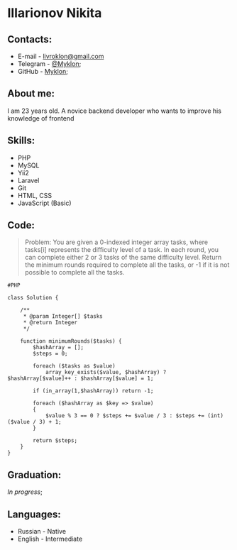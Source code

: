 # Illarionov Nikita
## Contacts: 
  * E-mail - livroklon@gmail.com
  * Telegram - [@Myklon](https://t.me/Myklon);
  * GitHub - [Myklon](https://github.com/Myklon);

## About me:
I am 23 years old. A novice backend developer who wants to improve his knowledge of frontend

## Skills:
* PHP
* MySQL
* Yii2
* Laravel
* Git
* HTML, CSS
* JavaScript (Basic)

## Code:
> Problem: You are given a 0-indexed integer array tasks, where tasks[i] represents the difficulty level of a task. In each round, you can complete either 2 or 3 tasks of the same difficulty level.
Return the minimum rounds required to complete all the tasks, or -1 if it is not possible to complete all the tasks.
```
#PHP

class Solution {

    /**
     * @param Integer[] $tasks
     * @return Integer
     */
     
    function minimumRounds($tasks) {
        $hashArray = [];
        $steps = 0;
        
        foreach ($tasks as $value)
            array_key_exists($value, $hashArray) ? $hashArray[$value]++ : $hashArray[$value] = 1;
        
        if (in_array(1,$hashArray)) return -1;

        foreach ($hashArray as $key => $value)
        {
            $value % 3 == 0 ? $steps += $value / 3 : $steps += (int)($value / 3) + 1;
        }
        
        return $steps;
    }
}
```

## Graduation:
*In progress*;

## Languages:
* Russian - Native
* English - Intermediate
